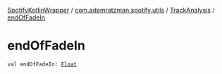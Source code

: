 [SpotifyKotlinWrapper](../../index.md) / [com.adamratzman.spotify.utils](../index.md) / [TrackAnalysis](index.md) / [endOfFadeIn](./end-of-fade-in.md)

# endOfFadeIn

`val endOfFadeIn: `[`Float`](https://kotlinlang.org/api/latest/jvm/stdlib/kotlin/-float/index.html)